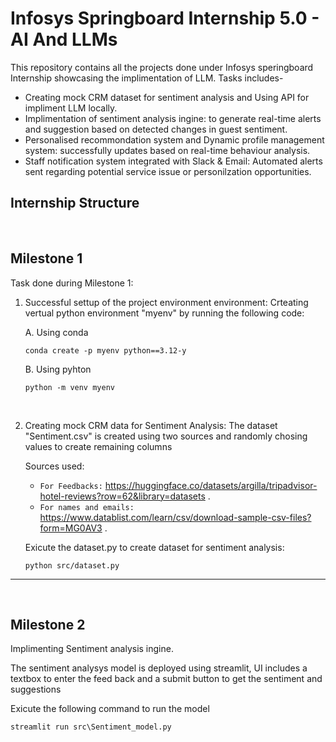# Infosys Springboard Internship 5.0 - AI And LLMs

This repository contains all the projects done under Infosys speringboard Internship showcasing the implimentation of LLM. Tasks includes-
- Creating mock CRM dataset for sentiment analysis and Using API for impliment LLM locally.
- Implimentation of sentiment analysis ingine: to generate real-time alerts and suggestion based on detected changes in guest sentiment.
- Personalised recommondation system and Dynamic profile management system: successfully updates based on real-time behaviour analysis.
- Staff notification system integrated with Slack & Email: Automated alerts sent regarding potential service issue or personilzation opportunities.

## Internship Structure

<br>

## Milestone 1

Task done during Milestone 1:
1. Successful settup of the project environment environment:
    Crteating vertual python environment "myenv" by running the following code:
    
    A. Using conda
    ```
    conda create -p myenv python==3.12-y
    ```
    
    B. Using pyhton
    ```
    python -m venv myenv
    ```
    <br>
2. Creating mock CRM data for Sentiment Analysis:
    The dataset "Sentiment.csv" is created using two sources and randomly chosing values to create remaining columns
  
    Sources used:
    - `For Feedbacks:`  https://huggingface.co/datasets/argilla/tripadvisor-hotel-reviews?row=62&library=datasets .
    - `For names and emails:`  https://www.datablist.com/learn/csv/download-sample-csv-files?form=MG0AV3 .
  
    Exicute the dataset.py to create dataset for sentiment analysis:
    ```
    python src/dataset.py
    ```

---
<br>

## Milestone 2

Implimenting Sentiment analysis ingine.

The sentiment analysys model is deployed using streamlit, UI includes a textbox to enter the feed back and a submit button to get the sentiment and suggestions

Exicute the following command to run the model

```
streamlit run src\Sentiment_model.py
```
